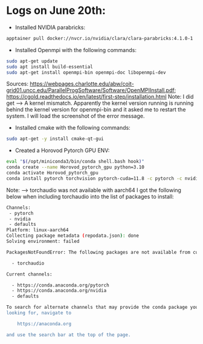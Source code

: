 Logs on June 20th:
==============================

* Installed NVIDIA parabricks:
```bash
apptainer pull docker://nvcr.io/nvidia/clara/clara-parabricks:4.1.0-1
```
* Installed Openmpi with the following commands:
```bash
sudo apt-get update
sudo apt install build-essential
sudo apt-get install openmpi-bin openmpi-doc libopenmpi-dev
```
Sources: https://webpages.charlotte.edu/abw/coit-grid01.uncc.edu/ParallelProgSoftware/Software/OpenMPIInstall.pdf; https://cgold.readthedocs.io/en/latest/first-step/installation.html
Note: I did get --> A kernel mismatch. Apparently the kernel version running is running behind the kernel version for openmpi-bin and it asked me to restart the system. I will load the screenshot of the error message.

* Installed cmake with the following commands:
```bash
sudo apt-get -y install cmake-qt-gui
```

* Created a Horovod Pytorch GPU ENV:
```bash
eval "$(/opt/miniconda3/bin/conda shell.bash hook)"
conda create --name Horovod_pytorch_gpu python=3.10
conda activate Horovod_pytorch_gpu
conda install pytorch torchvision pytorch-cuda=11.8 -c pytorch -c nvidia
```
Note: --> torchaudio was not available with aarch64 I got the following below when including torchaudio into the list of packages to install:

```bash
Channels:
 - pytorch
 - nvidia
 - defaults
Platform: linux-aarch64
Collecting package metadata (repodata.json): done
Solving environment: failed

PackagesNotFoundError: The following packages are not available from current channels:

  - torchaudio

Current channels:

  - https://conda.anaconda.org/pytorch
  - https://conda.anaconda.org/nvidia
  - defaults

To search for alternate channels that may provide the conda package you're
looking for, navigate to

    https://anaconda.org

and use the search bar at the top of the page.
```



